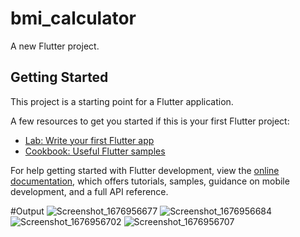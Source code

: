 # bmi_calculator

A new Flutter project.

## Getting Started

This project is a starting point for a Flutter application.

A few resources to get you started if this is your first Flutter project:

- [Lab: Write your first Flutter app](https://docs.flutter.dev/get-started/codelab)
- [Cookbook: Useful Flutter samples](https://docs.flutter.dev/cookbook)

For help getting started with Flutter development, view the
[online documentation](https://docs.flutter.dev/), which offers tutorials,
samples, guidance on mobile development, and a full API reference.

#Output
![Screenshot_1676956677](https://user-images.githubusercontent.com/114842734/220254314-8aee0157-b1a0-464a-932b-815499c193cd.png)
![Screenshot_1676956684](https://user-images.githubusercontent.com/114842734/220254321-4c065c3d-53c2-4a28-8a02-40512e53582a.png)
![Screenshot_1676956702](https://user-images.githubusercontent.com/114842734/220254333-cc5509d4-f577-40c1-b008-b1ab7a323dc5.png)
![Screenshot_1676956707](https://user-images.githubusercontent.com/114842734/220254338-83c6deba-e103-4c1d-babb-633da676a976.png)
